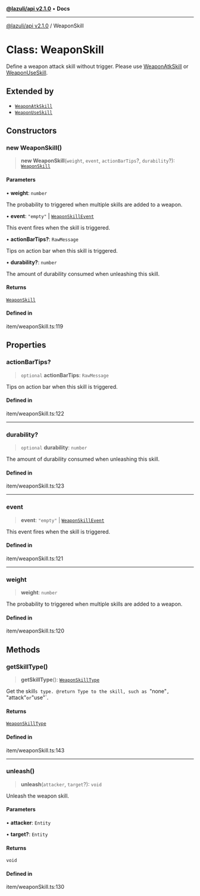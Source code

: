 [**@lazuli/api v2.1.0**](../README.md) • **Docs**

***

[@lazuli/api v2.1.0](../globals.md) / WeaponSkill

# Class: WeaponSkill

Define a weapon attack skill without trigger.
Please use [WeaponAtkSkill](WeaponAtkSkill.md) or [WeaponUseSkill](WeaponUseSkill.md).

## Extended by

- [`WeaponAtkSkill`](WeaponAtkSkill.md)
- [`WeaponUseSkill`](WeaponUseSkill.md)

## Constructors

### new WeaponSkill()

> **new WeaponSkill**(`weight`, `event`, `actionBarTips`?, `durability`?): [`WeaponSkill`](WeaponSkill.md)

#### Parameters

• **weight**: `number`

The probability to triggered when multiple skills are added to a weapon.

• **event**: `"empty"` \| [`WeaponSkillEvent`](../interfaces/WeaponSkillEvent.md)

This event fires when the skill is triggered.

• **actionBarTips?**: `RawMessage`

Tips on action bar when this skill is triggered.

• **durability?**: `number`

The amount of durability consumed when unleashing this skill.

#### Returns

[`WeaponSkill`](WeaponSkill.md)

#### Defined in

item/weaponSkill.ts:119

## Properties

### actionBarTips?

> `optional` **actionBarTips**: `RawMessage`

Tips on action bar when this skill is triggered.

#### Defined in

item/weaponSkill.ts:122

***

### durability?

> `optional` **durability**: `number`

The amount of durability consumed when unleashing this skill.

#### Defined in

item/weaponSkill.ts:123

***

### event

> **event**: `"empty"` \| [`WeaponSkillEvent`](../interfaces/WeaponSkillEvent.md)

This event fires when the skill is triggered.

#### Defined in

item/weaponSkill.ts:121

***

### weight

> **weight**: `number`

The probability to triggered when multiple skills are added to a weapon.

#### Defined in

item/weaponSkill.ts:120

## Methods

### getSkillType()

> **getSkillType**(): [`WeaponSkillType`](../type-aliases/WeaponSkillType.md)

Get the skill`s type.
@return Type to the skill, such as `"none"`, `"attack"` or `"use"`.

#### Returns

[`WeaponSkillType`](../type-aliases/WeaponSkillType.md)

#### Defined in

item/weaponSkill.ts:143

***

### unleash()

> **unleash**(`attacker`, `target`?): `void`

Unleash the weapon skill.

#### Parameters

• **attacker**: `Entity`

• **target?**: `Entity`

#### Returns

`void`

#### Defined in

item/weaponSkill.ts:130
